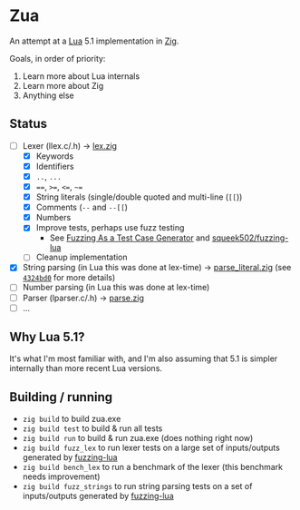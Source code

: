 Zua
===

An attempt at a [Lua](https://lua.org) 5.1 implementation in [Zig](https://ziglang.org).

Goals, in order of priority:
1. Learn more about Lua internals
2. Learn more about Zig
3. Anything else

## Status

- [ ] Lexer (llex.c/.h) -> [lex.zig](src/lex.zig)
  + [x] Keywords
  + [x] Identifiers
  + [x] `..`, `...`
  + [x] `==`, `>=`, `<=`, `~=`
  + [x] String literals (single/double quoted and multi-line (`[[`))
  + [x] Comments (`--` and `--[[`)
  + [x] Numbers
  + [x] Improve tests, perhaps use fuzz testing
    - See [Fuzzing As a Test Case Generator](https://www.ryanliptak.com/blog/fuzzing-as-test-case-generator/) and [squeek502/fuzzing-lua](https://github.com/squeek502/fuzzing-lua/)
  + [ ] Cleanup implementation
- [x] String parsing (in Lua this was done at lex-time) -> [parse_literal.zig](src/parse_literal.zig) (see [`4324bd0`](https://github.com/squeek502/zua/commit/5de41fdf71eaf2a0b235e5eb581072d5488a1c57) for more details)
- [ ] Number parsing (in Lua this was done at lex-time)
- [ ] Parser (lparser.c/.h) -> [parse.zig](src/parse.zig)
- [ ] ...

## Why Lua 5.1?

It's what I'm most familiar with, and I'm also assuming that 5.1 is simpler internally than more recent Lua versions.

## Building / running

- `zig build` to build zua.exe
- `zig build test` to build & run all tests
- `zig build run` to build & run zua.exe (does nothing right now)
- `zig build fuzz_lex` to run lexer tests on a large set of inputs/outputs generated by [fuzzing-lua](https://github.com/squeek502/fuzzing-lua)
- `zig build bench_lex` to run a benchmark of the lexer (this benchmark needs improvement)
- `zig build fuzz_strings` to run string parsing tests on a set of inputs/outputs generated by [fuzzing-lua](https://github.com/squeek502/fuzzing-lua)
